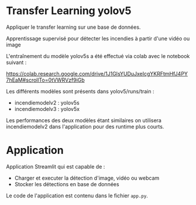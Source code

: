 # Transfer Learning yolov5

Appliquer le transfer learning sur une base de données. 

Apprentissage supervisé pour détecter les incendies à partir d'une vidéo ou image

L'entraînement du modèle yolov5s a été effectué via colab avec le notebook suivant :

https://colab.research.google.com/drive/1J1GIsYUDuJxeIcgYKRFtmHfJ4PY7hEaM#scrollTo=0tVWRVzf9iGb

Les différents modèles sont présents dans yolov5/runs/train :
- incendiemodelv2 : yolov5s
- incendiemodelv3 : yolov5x

Les performances des deux modèles étant similaires on utilisera incendiemodelv2 dans l'application pour des runtime plus courts.

# Application

Application Streamlit qui est capable de :

- Charger et executer la détection d'image, vidéo ou webcam
- Stocker les détections en base de données

Le code de l'application est contenu dans le fichier `app.py`.